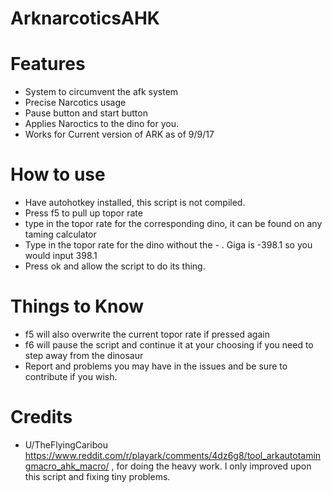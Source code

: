 # ArknarcoticsAHK

# Features
- System to circumvent the afk system
- Precise Narcotics usage
- Pause button and start button
- Applies Naroctics to the dino for you. 
- Works for Current version of ARK as of 9/9/17


# How to use
- Have autohotkey installed, this script is not compiled. 
- Press f5 to pull up topor rate
- type in the topor rate for the corresponding dino, it can be found on any taming calculator
- Type in the topor rate for the dino without the -  . Giga is -398.1 so you would input 398.1
- Press ok and allow the script to do its thing.

# Things to Know

- f5 will also overwrite the current topor rate if pressed again
- f6 will pause the script and continue it at your choosing if you need to step away from the dinosaur
- Report and problems you may have in the issues and be sure to contribute if you wish.

# Credits
- U/TheFlyingCaribou https://www.reddit.com/r/playark/comments/4dz6g8/tool_arkautotamingmacro_ahk_macro/  , for doing the heavy work. I only improved upon this script and fixing tiny problems.
